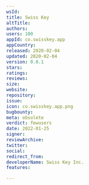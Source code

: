 ```yaml
---
wsId: 
title: Swiss Key
altTitle: 
authors: 
users: 100
appId: co.swisskey.app
appCountry: 
released: 2020-02-04
updated: 2020-02-04
version: 0.0.1
stars: 
ratings: 
reviews: 
size: 
website: 
repository: 
issue: 
icon: co.swisskey.app.png
bugbounty: 
meta: obsolete
verdict: fewusers
date: 2022-01-25
signer: 
reviewArchive: 
twitter: 
social: 
redirect_from: 
developerName: Swiss Key Inc.
features: 

---
```


